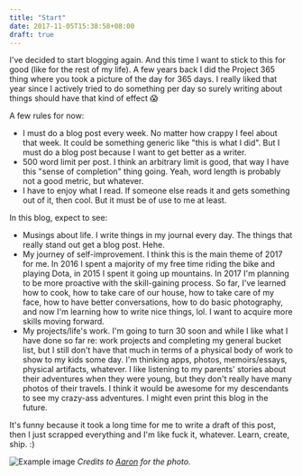 ```yaml
---
title: "Start"
date: 2017-11-05T15:38:58+08:00
draft: true
---
```


I've decided to start blogging again. And this time I want to stick to this for good (like for the rest of my life). A few years back I did the Project 365 thing where you took a picture of the day for 365 days. I really liked that year since I actively tried to do something per day so surely writing about things should have that kind of effect 😱

A few rules for now:

- I must do a blog post every week. No matter how crappy I feel about that week. It could be something generic like "this is what I did". But I must do a blog post because I want to get better as a writer.
- 500 word limit per post. I think an arbitrary limit is good, that way I have this "sense of completion" thing going. Yeah, word length is probably not a good metric, but whatever.
- I have to enjoy what I read. If someone else reads it and gets something out of it, then cool. But it must be of use to me at least.

In this blog, expect to see:

- Musings about life. I write things in my journal every day. The things that really stand out get a blog post. Hehe.
- My journey of self-improvement. I think this is the main theme of 2017 for me. In 2016 I spent a majority of my free time riding the bike and playing Dota, in 2015 I spent it going up mountains. In 2017 I'm planning to be more proactive with the skill-gaining process. So far, I've learned how to cook, how to take care of our house, how to take care of my face, how to have better conversations, how to do basic photography, and now I'm learning how to write nice things, lol. I want to acquire more skills moving forward.
- My projects/life's work. I'm going to turn 30 soon and while I like what I have done so far re: work projects and completing my general bucket list, but I still don't have that much in terms of a physical body of work to show to my kids some day. I'm thinking apps, photos, memoirs/essays, physical artifacts, whatever. I like listening to my parents' stories about their adventures when they were young, but they don't really have many photos of their travels. I think it would be awesome for my descendants to see my crazy-ass adventures. I might even print this blog in the future.

It's funny because it took a long time for me to write a draft of this post, then I just scrapped everything and I'm like fuck it, whatever. Learn, create, ship. :)

![Example image](/img/20171106-daryll.jpg)
*Credits to [Aaron](http://www.nelo.ph) for the photo.*
